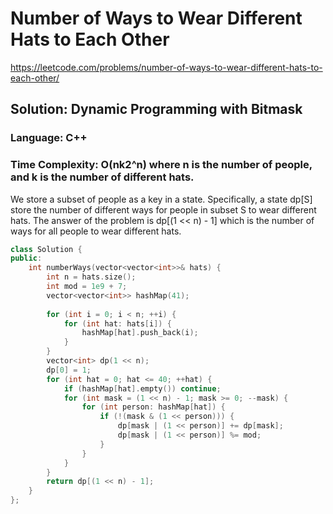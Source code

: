 # Number of Ways to Wear Different Hats to Each Other
https://leetcode.com/problems/number-of-ways-to-wear-different-hats-to-each-other/

## Solution: Dynamic Programming with Bitmask
### Language: C++
### Time Complexity: O(nk2^n) where n is the number of people, and k is the number of different hats.

We store a subset of people as a key in a state.
Specifically, a state dp[S] store the number of different ways for people in subset S to wear different hats.
The answer of the problem is dp[(1 << n) - 1] which is the number of ways for all people to wear different hats.

```c++
class Solution {
public:
    int numberWays(vector<vector<int>>& hats) {
        int n = hats.size();
        int mod = 1e9 + 7;
        vector<vector<int>> hashMap(41);
        
        for (int i = 0; i < n; ++i) {
            for (int hat: hats[i]) {
                hashMap[hat].push_back(i);
            }
        }
        vector<int> dp(1 << n);
        dp[0] = 1;
        for (int hat = 0; hat <= 40; ++hat) {
            if (hashMap[hat].empty()) continue;
            for (int mask = (1 << n) - 1; mask >= 0; --mask) {
                for (int person: hashMap[hat]) {
                    if (!(mask & (1 << person))) {
                        dp[mask | (1 << person)] += dp[mask];
                        dp[mask | (1 << person)] %= mod;
                    }
                }
            }
        }
        return dp[(1 << n) - 1];
    }
};
```
